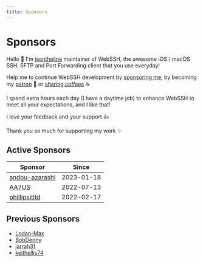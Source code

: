 ```yaml
---
title: Sponsors
---
```

# Sponsors
Hello :wave: I'm [isontheline](https://github.com/sponsors/isontheline) maintainer of WebSSH, the awesome iOS / macOS SSH, SFTP and Port Forwarding client that you use everyday!

Help me to continue WebSSH development by [sponsoring me](https://github.com/sponsors/isontheline), by becoming my [patron](https://en.liberapay.com/isontheline/) :construction_worker: or [sharing coffees](https://www.buymeacoffee.com/isontheline) :coffee:

I spend extra hours each day (I have a daytime job) to enhance WebSSH to meet all your expectations, and I like that! 

I love your feedback and your support 👍

Thank you so much for supporting my work ✨

## Active Sponsors
| Sponsor | Since |
| --- | --- |
| [andou-azarashi](https://github.com/andou-azarashi) | 2023-01-18 |
| [AA7US](https://github.com/AA7US) | 2022-07-13 |
| [phillipsitltd](https://github.com/phillipsitltd) | 2022-02-17 |

## Previous Sponsors
* [Lodan-Max](https://github.com/Lodan-Max)
* [BobDenny](https://github.com/BobDenny)
* [jarrah31](https://github.com/jarrah31)
* [keithellis74](https://github.com/keithellis74)